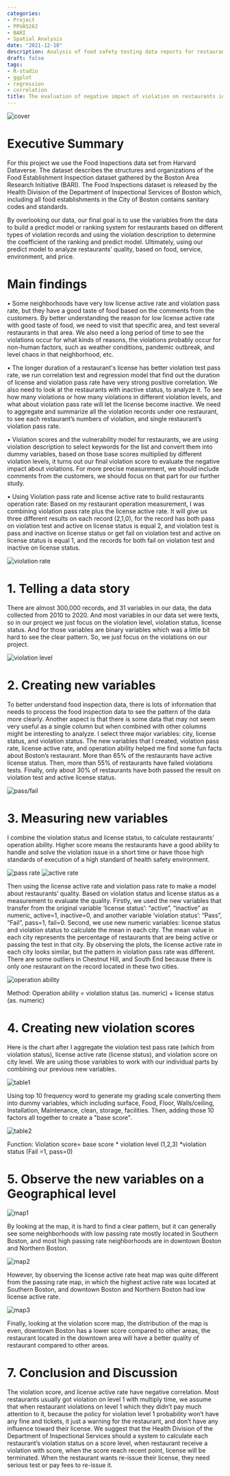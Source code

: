 ```yaml
---
categories:
- Project
- PPUA5262
- BARI
- Spatial Analysis
date: "2021-12-10"
description: Analysis of food safety testing data reports for restaurants in Boston, USA
draft: false
tags:
- R-studio
- ggplot
- regression
- correlation
title: The evaluation of negative impact of violation on restaurants in Boston.
---
```


![cover](/blog/post_3_files/cover.webp)
# Executive Summary
For this project we use the Food Inspections data set from Harvard Dataverse. The dataset describes the structures and organizations of the Food Establishment Inspection dataset gathered by the Boston Area Research Initiative (BARI). The Food Inspections dataset is released by the Health Division of the Department of Inspectional Services of Boston which, including all food establishments in the City of Boston contains sanitary codes and standards.

By overlooking our data, our final goal is to use the variables from the data to build a predict model or ranking system for restaurants based on different types of violation records and using the violation description to determine the coefficient of the ranking and predict model. Ultimately, using our predict model to analyze restaurants’ quality, based on food, service, environment, and price.

# Main findings
•	Some neighborhoods have very low license active rate and violation pass rate, but they have a good taste of food based on the comments from the customers. By better understanding the reason for low license active rate with good taste of food, we need to visit that specific area, and test several restaurants in that area. We also need a long period of time to see the violations occur for what kinds of reasons, the violations probably occur for non-human factors, such as weather conditions, pandemic outbreak, and level chaos in that neighborhood, etc.

• The longer duration of a restaurant's license has better violation test pass rate, we run correlation test and regression model that find out the duration of license and violation pass rate have very strong positive correlation. We also need to look at the restaurants with inactive status, to analyze it. To see how many violations or how many violations in different violation levels, and what about violation pass rate will let the license become inactive. We need to aggregate and summarize all the violation records under one restaurant, to see each restaurant’s numbers of violation, and single restaurant’s violation pass rate.

•	Violation scores and the vulnerability model for restaurants, we are using violation description to select keywords for the list and convert them into dummy variables, based on those base scores multiplied by different violation levels, it turns out our final violation score to evaluate the negative impact about violations. For more precise measurement, we should include comments from the customers, we should focus on that part for our further study.

•	Using Violation pass rate and license active rate to build restaurants operation rate:
Based on my restaurant operation measurement, I was combining violation pass rate plus the license active rate.  It will give us three different results on each record (2,1,0), for the record has both pass on violation test and active on license status is equal 2, and violation test is pass and inactive on license status or get fail on violation test and active on license status is equal 1, and the records for both fail on violation test and inactive on license status.

![violation rate](/blog/post_3_files/project3-1.png)

# 1. Telling a data story

There are almost 300,000 records, and 31 variables in our data, the data collected from 2010 to 2020. And most variables in our data set were texts, so in our project we just focus on the violation level, violation status, license status. And for those variables are binary variables which was a little bit hard to see the clear pattern. So, we just focus on the violations on our project.

![violation level](/blog/post_3_files/project3-2.png)

# 2. Creating new variables

To better understand food inspection data, there is lots of information that needs to process the food inspection data to see the pattern of the data more clearly. Another aspect is that there is some data that may not seem very useful as a single column but when combined with other columns might be interesting to analyze. I select three major variables: city, license status, and violation status. The new variables that I created, violation pass rate, license active rate, and operation ability helped me find some fun facts about Boston’s restaurant. More than 65% of the restaurants have active license status. Then, more than 55% of restaurants have failed violations tests. Finally, only about 30% of restaurants have both passed the result on violation test and active license status.

![pass/fail](/blog/post_3_files/project3-3.png)

# 3. Measuring new variables

I combine the violation status and license status, to calculate restaurants’ operation ability. Higher score means the restaurants have a good ability to handle and solve the violation issue in a short time or have those high standards of execution of a high standard of health safety environment.

![pass rate](/blog/post_3_files/project3-4.png)
![active rate](/blog/post_3_files/project3-5.png)

Then using the license active rate and violation pass rate to make a model about restaurants’ quality. Based on violation status and license status as a measurement to evaluate the quality. Firstly, we used the new variables that transfer from the original variable ‘license status’: “active”, “inactive” as numeric, active=1, inactive=0, and another variable ‘violation status’: “Pass”, “Fail”, pass=1, fail=0. Second, we use new numeric variables: license status and violation status to calculate the mean in each city. The mean value in each city represents the percentage of restaurants that are being active or passing the test in that city. By observing the plots, the license active rate in each city looks similar, but the pattern in violation pass rate was different. There are some outliers in Chestnut Hill, and South End because there is only one restaurant on the record located in these two cities. 

![operation ability](/blog/post_3_files/project3-6.png)

Method: Operation ability = violation status (as. numeric) + license status (as. numeric)

# 4. Creating new violation scores 
Here is the chart after I aggregate the violation test pass rate (which from violation status), license active rate (license status), and violation score on city level. We are using those variables to work with our individual parts by combining our previous new variables. 

![table1](/blog/post_3_files/project3-7.png)

Using top 10 frequency word to generate my grading scale converting them into dummy variables, which including surface, Food, Floor, Walls/ceiling, Installation, Maintenance, clean, storage, facilities. Then, adding those 10 factors all together to create a "base score".

![table2](/blog/post_3_files/project3-13.jpg)

Function: Violation score= base score * violation level (1,2,3) *violation status (Fail =1, pass=0)

# 5. Observe the new variables on a Geographical level

![map1](/blog/post_3_files/project3-8.png)

By looking at the map, it is hard to find a clear pattern, but it can generally see some neighborhoods with low passing rate mostly located in Southern Boston, and most high passing rate neighborhoods are in downtown Boston and Northern Boston.

![map2](/blog/post_3_files/project3-9.png)

However, by observing the license active rate heat map was quite different from the passing rate map, in which the highest active rate was located at Southern Boston, and downtown Boston and Northern Boston had low license active rate.

![map3](/blog/post_3_files/project3-10.jpg)

Finally, looking at the violation score map, the distribution of the map is even, downtown Boston has a lower score compared to other areas, the restaurant located in the downtown area will have a better quality of restaurant compared to other areas.

# 7. Conclusion and Discussion
The violation score, and license active rate have negative correlation. Most restaurants usually got violation on level 1 with multiply time, we assume that when restaurant violations on level 1 which they didn’t pay much attention to it, because the policy for violation level 1 probability won’t have any fine and tickets, it just a warning for the restaurant, and don’t have any influence toward their license. We suggest that the Health Division of the Department of Inspectional Services should a system to calculate each restaurant’s violation status on a score level, when restaurant receive a violation with score, when the score reach recent point, license will be terminated. When the restaurant wants re-issue their license, they need serious test or pay fees to re-issue it.

